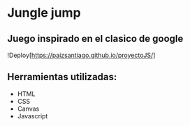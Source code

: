 # Jungle jump

## Juego inspirado en el clasico de google

!Deploy[https://paizsantiago.github.io/proyectoJS/]

## Herramientas utilizadas:

- HTML
- CSS
- Canvas
- Javascript
